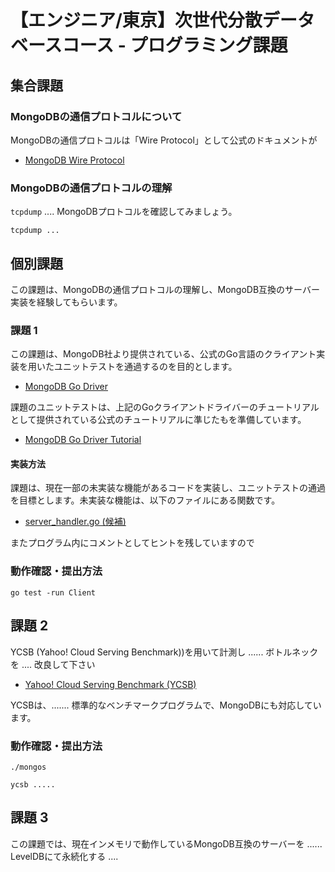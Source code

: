 # 【エンジニア/東京】次世代分散データベースコース - プログラミング課題

## 集合課題

### MongoDBの通信プロトコルについて

MongoDBの通信プロトコルは「Wire Protocol」として公式のドキュメントが

- [MongoDB Wire Protocol](https://docs.mongodb.com/manual/reference/mongodb-wire-protocol/)

### MongoDBの通信プロトコルの理解

`tcpdump` .... MongoDBプロトコルを確認してみましょう。

```
tcpdump ...
```

## 個別課題

この課題は、MongoDBの通信プロトコルの理解し、MongoDB互換のサーバー実装を経験してもらいます。

### 課題 1

この課題は、MongoDB社より提供されている、公式のGo言語のクライアント実装を用いたユニットテストを通過するのを目的とします。

- [MongoDB Go Driver](https://github.com/mongodb/mongo-go-driver)

課題のユニットテストは、上記のGoクライアントドライバーのチュートリアルとして提供されている公式のチュートリアルに準じたもを準備しています。

- [MongoDB Go Driver Tutorial](https://www.mongodb.com/blog/post/mongodb-go-driver-tutorial)

#### 実装方法

課題は、現在一部の未実装な機能があるコードを実装し、ユニットテストの通過を目標とします。未実装な機能は、以下のファイルにある関数です。

- [server_handler.go (候補)](server_handler.go)

またプログラム内にコメントとしてヒントを残していますので

### 動作確認・提出方法


```
go test -run Client
```


## 課題 2

YCSB (Yahoo! Cloud Serving Benchmark))を用いて計測し ...... ボトルネックを .... 改良して下さい

- [Yahoo! Cloud Serving Benchmark (YCSB)](https://github.com/brianfrankcooper/YCSB/wiki)

YCSBは、....... 標準的なベンチマークプログラムで、MongoDBにも対応しています。

### 動作確認・提出方法

```
./mongos

ycsb ..... 
```


## 課題 3

この課題では、現在インメモリで動作しているMongoDB互換のサーバーを ...... LevelDBにて永続化する ....

